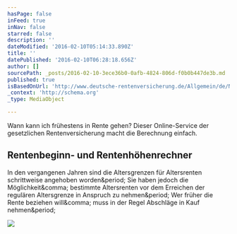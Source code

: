 ```yaml
---
hasPage: false
inFeed: true
inNav: false
starred: false
description: ''
dateModified: '2016-02-10T05:14:33.890Z'
title: ''
datePublished: '2016-02-10T06:28:18.656Z'
author: []
sourcePath: _posts/2016-02-10-3ece36b0-0afb-4824-806d-f0b0b447de3b.md
published: true
isBasedOnUrl: 'http://www.deutsche-rentenversicherung.de/Allgemein/de/Navigation/5_Services/02_online_dienste/03_online_rechner_nutzen/rentenbeginn_hoehenrechner/Rentenbeginnrechner_node.html'
_context: 'http://schema.org'
_type: MediaObject

---
```

Wann kann ich frühestens in Rente gehen? Dieser Online-Service der gesetzlichen Rentenversicherung macht die Berechnung einfach.

<article style=""><h1>Rentenbeginn- und Rentenhöhenrechner</h1><p>In den vergangenen Jahren sind die Altersgrenzen für Altersrenten schrittweise angehoben worden&amp;period; Sie haben jedoch die Möglichkeit&amp;comma; bestimmte Altersrenten vor dem Erreichen der regulären Altersgrenze in Anspruch zu nehmen&amp;period; Wer früher die Rente beziehen will&amp;comma; muss in der Regel Abschläge in Kauf nehmen&amp;period;</p><img src="http://www.deutsche-rentenversicherung.de/Allgemein/de/Inhalt/Allgemeines/Bilder/Logo_BITV-Test.gif?__blob=normal&amp;v=4" /></article>
